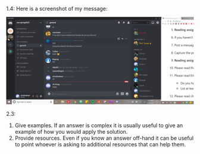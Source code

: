 1.4: Here is a screenshot of my message:

![Discord Message](message-screenshot.JPG)

2.3:
  1. Give examples. If an answer is complex it is usually useful to give an example of how you would apply the solution.
  2. Provide resources. Even if you know an answer off-hand it can be useful to point whoever is asking to additional resources that can help them.


